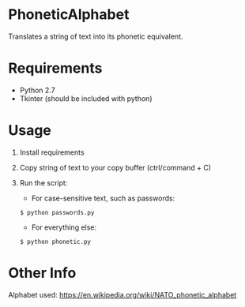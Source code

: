 # PhoneticAlphabet
Translates a string of text into its phonetic equivalent.

# Requirements
* Python 2.7
* Tkinter (should be included with python)

# Usage

1. Install requirements
2. Copy string of text to your copy buffer (ctrl/command + C)
3. Run the script:
	* For case-sensitive text, such as passwords:

	`$ python passwords.py`

	* For everything else:

	`$ python phonetic.py`

# Other Info
Alphabet used: https://en.wikipedia.org/wiki/NATO_phonetic_alphabet
